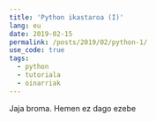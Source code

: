 ```yaml
---
title: 'Python ikastaroa (I)'
lang: eu
date: 2019-02-15
permalink: /posts/2019/02/python-1/
use_code: true
tags:
  - python
  - tutoriala
  - oinarriak
---
```


Jaja broma. Hemen ez dago ezebe